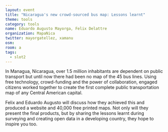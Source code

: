 ```yaml
---
layout: event
title: "Nicaragua's new crowd-sourced bus map: Lessons learnt"
theme: tools
category: tools
name: Eduardo Augusto Mayorga, Felix Delattre
organization: MapaNica
twitter: mayorgatellez, xamanu
osm:
room: a
tags:
  - slot2
---
```

In Managua, Nicaragua, over 1.5 million inhabitants are dependent on public transport but until now there had been no map of the 45 bus lines. Using free technology, crowd-funding and the power of collaboration, engaged citizens worked together to create the first complete public transportation map of any Central American capital.

Felix and Eduardo Augusto will discuss how they achieved this and produced a website and 40,000 free printed maps. Not only will they present the final products, but by sharing the lessons learnt during surveying and creating open data in a developing country, they hope to inspire you too.
